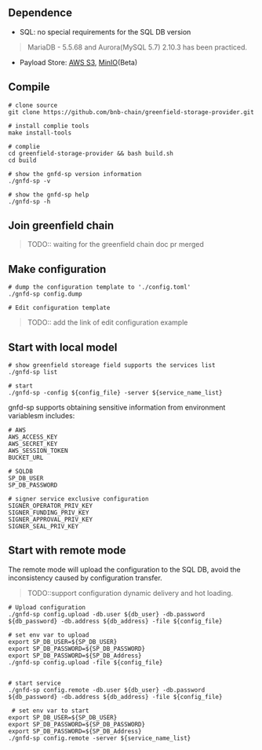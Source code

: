 ## Dependence
* SQL: no special requirements for the SQL DB version
> MariaDB - 5.5.68 and Aurora(MySQL 5.7) 2.10.3 has been practiced.
* Payload Store: [AWS S3](https://aws.amazon.com/cn/s3/), [MinIO](https://min.io/)(Beta)

## Compile
```shell
# clone source
git clone https://github.com/bnb-chain/greenfield-storage-provider.git

# install complie tools
make install-tools 

# complie
cd greenfield-storage-provider && bash build.sh
cd build

# show the gnfd-sp version information
./gnfd-sp -v 

# show the gnfd-sp help
./gnfd-sp -h
```

## Join greenfield chain
> TODO:: waiting for the greenfield chain doc pr merged

## Make configuration
  ```shell
  # dump the configuration template to './config.toml'
  ./gnfd-sp config.dump
  
  # Edit configuration template
  ```

> TODO:: add the link of edit configuration example

## Start with local model
```shell
# show greenfield storeage field supports the services list 
./gnfd-sp list

# start 
./gnfd-sp -config ${config_file} -server ${service_name_list}
```

gnfd-sp supports obtaining sensitive information from environment variablesm includes:
```shell
# AWS
AWS_ACCESS_KEY
AWS_SECRET_KEY
AWS_SESSION_TOKEN
BUCKET_URL

# SQLDB
SP_DB_USER
SP_DB_PASSWORD

# signer service exclusive configuration
SIGNER_OPERATOR_PRIV_KEY
SIGNER_FUNDING_PRIV_KEY
SIGNER_APPROVAL_PRIV_KEY
SIGNER_SEAL_PRIV_KEY
```



## Start with remote mode
The remote mode will upload the configuration to the SQL DB, avoid the inconsistency caused by configuration transfer.
> TODO::support configuration dynamic delivery and hot loading.

  ```shell
  # Upload configuration
  ./gnfd-sp config.upload -db.user ${db_user} -db.password ${db_password} -db.address ${db_address} -file ${config_file}
  
  # set env var to upload
  export SP_DB_USER=${SP_DB_USER}
  export SP_DB_PASSWORD=${SP_DB_PASSWORD}
  export SP_DB_PASSWORD=${SP_DB_Address}
  ./gnfd-sp config.upload -file ${config_file}
  

  # start service
  ./gnfd-sp config.remote -db.user ${db_user} -db.password ${db_password} -db.address ${db_address} -file ${config_file}
  
   # set env var to start
  export SP_DB_USER=${SP_DB_USER}
  export SP_DB_PASSWORD=${SP_DB_PASSWORD}
  export SP_DB_PASSWORD=${SP_DB_Address}
  ./gnfd-sp config.remote -server ${service_name_list}
  
  ```
